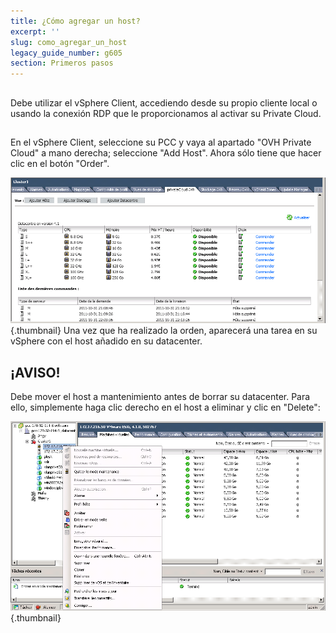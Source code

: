 ```yaml
---
title: ¿Cómo agregar un host?
excerpt: ''
slug: como_agregar_un_host
legacy_guide_number: g605
section: Primeros pasos
---
```



## 
Debe utilizar el vSphere Client, accediendo desde su propio cliente local o usando la conexión RDP que le proporcionamos al activar su Private Cloud.


## 
En el vSphere Client, seleccione su PCC y vaya al apartado "OVH Private Cloud" a mano derecha; seleccione "Add Host".
Ahora sólo tiene que hacer clic en el botón "Order".

![](images/img_104.jpg){.thumbnail}
Una vez que ha realizado la orden, aparecerá una tarea en su vSphere con el host añadido en su datacenter.


## 

## ¡AVISO!
Debe mover el host a mantenimiento antes de borrar su datacenter.
Para ello, simplemente haga clic derecho en el host a eliminar y clic en "Delete":

![](images/img_105.jpg){.thumbnail}


